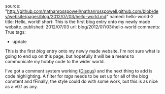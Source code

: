 source: "http://github.com/nathanrosspowell/nathanrosspowell.github.com/blob/dev/website/pages/blog/2012/07/03/hello-world.md"
named: hello-world-2
title: Hello, world!
short: This is the first blog entry onto my newly made website.
published: 2012/07/03
url: blog/2012/07/03/hello-world
comments: True
tags:
- update

This is the first _blog_ entry onto my newly made website. I'm not sure what is going to end up on this page, but hopefully it will be a means to communicate my hobby code to the wider world.

I've got a comment system working ([Disqus][disqus]) and the next thing to add is code highlighting. A filter for _tags_ needs to be set up for all of the blog conntent and 
fFinally, the style could do with some work, but this is as nice as a v0.1 as any.

[disqus]: http://disqus.com "Disqus commenting" 
